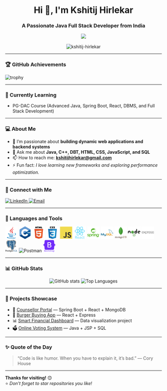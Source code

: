 <h1 align="center">Hi 👋, I'm Kshitij Hirlekar</h1>
<h3 align="center">A Passionate Java Full Stack Developer from India</h3>

<p align="center">
  <a href="https://github.com/Sumitdhamane">
    <img src="https://readme-typing-svg.herokuapp.com?font=Fira+Code&size=24&color=00CFFF&center=true&vCenter=true&width=600&lines=Full+Stack+Developer;MERN+Stack+Dev;Open+Source+Contributor;Lifelong+Learner"/>
  </a>
</p>

<p align="center">
  <img src="https://komarev.com/ghpvc/?username=kshitij-hirlekar&label=Profile%20views&color=0e75b6&style=flat" alt="kshitij-hirlekar" />
</p>

---

### 🏆 GitHub Achievements
![trophy](https://github-profile-trophy.vercel.app/?username=kshitij-hirlekar&theme=dracula&margin-w=15&margin-h=15)

---

### 🌱 Currently Learning
- PG-DAC Course (Advanced Java, Spring Boot, React, DBMS, and Full Stack Development)

---

### 💻 About Me
- 🔭 I’m passionate about **building dynamic web applications and backend systems**
- 💬 Ask me about **Java, C++, DBT, HTML, CSS, JavaScript, and SQL**
- 📫 How to reach me: **kshitijhirlekar@gmail.com**
- ⚡ Fun fact: *I love learning new frameworks and exploring performance optimization.*

---

### 🤝 Connect with Me
<p align="left">
  <a href="https://www.linkedin.com/in/kshitij-hirlekar" target="_blank">
    <img src="https://img.shields.io/badge/LinkedIn-Kshitij%20Hirlekar-blue?style=for-the-badge&logo=linkedin" alt="LinkedIn" />
  </a>
  <a href="mailto:kshitijhirlekar@gmail.com">
    <img src="https://img.shields.io/badge/Email-Contact%20Me-red?style=for-the-badge&logo=gmail" alt="Email" />
  </a>
</p>

---

### 🧰 Languages and Tools

<p align="left">
  <img src="https://raw.githubusercontent.com/devicons/devicon/master/icons/java/java-original.svg" alt="Java" width="40" height="40"/> 
  <img src="https://raw.githubusercontent.com/devicons/devicon/master/icons/cplusplus/cplusplus-original.svg" alt="C++" width="40" height="40"/>
  <img src="https://raw.githubusercontent.com/devicons/devicon/master/icons/html5/html5-original-wordmark.svg" alt="HTML5" width="40" height="40"/> 
  <img src="https://raw.githubusercontent.com/devicons/devicon/master/icons/css3/css3-original-wordmark.svg" alt="CSS3" width="40" height="40"/> 
  <img src="https://raw.githubusercontent.com/devicons/devicon/master/icons/javascript/javascript-original.svg" alt="JavaScript" width="40" height="40"/> 
  <img src="https://raw.githubusercontent.com/devicons/devicon/master/icons/react/react-original-wordmark.svg" alt="React" width="40" height="40"/> 
  <img src="https://raw.githubusercontent.com/devicons/devicon/master/icons/spring/spring-original-wordmark.svg" alt="Spring" width="40" height="40"/> 
  <img src="https://raw.githubusercontent.com/devicons/devicon/master/icons/mysql/mysql-original-wordmark.svg" alt="MySQL" width="40" height="40"/> 
  <img src="https://raw.githubusercontent.com/devicons/devicon/master/icons/mongodb/mongodb-original-wordmark.svg" alt="MongoDB" width="40" height="40"/> 
  <img src="https://raw.githubusercontent.com/devicons/devicon/master/icons/nodejs/nodejs-original-wordmark.svg" alt="Node.js" width="40" height="40"/> 
  <img src="https://raw.githubusercontent.com/devicons/devicon/master/icons/express/express-original-wordmark.svg" alt="Express" width="40" height="40"/> 
  <img src="https://raw.githubusercontent.com/devicons/devicon/master/icons/postgresql/postgresql-original-wordmark.svg" alt="PostgreSQL" width="40" height="40"/>
  <img src="https://www.vectorlogo.zone/logos/getpostman/getpostman-icon.svg" alt="Postman" width="40" height="40"/> 
  <img src="https://raw.githubusercontent.com/devicons/devicon/master/icons/bootstrap/bootstrap-plain-wordmark.svg" alt="Bootstrap" width="40" height="40"/> 
</p>

---

### 📊 GitHub Stats

<p align="center">
  <img src="https://github-readme-stats.vercel.app/api?username=kshitij-hirlekar&show_icons=true&theme=tokyonight" alt="GitHub stats" height="165"/>
  <img src="https://github-readme-stats.vercel.app/api/top-langs/?username=kshitij-hirlekar&layout=compact&theme=tokyonight" alt="Top Languages" height="165"/>
</p>

---

### 🚀 Projects Showcase
- 💼 [Counsellor Portal](#) — Spring Boot + React + MongoDB  
- 🍔 [Burger Buying App](#) — React + Express  
- 📊 [Smart Financial Dashboard](#) — Data visualization project  
- 🗳️ [Online Voting System](#) — Java + JSP + SQL  

---

### ✨ Quote of the Day
> “Code is like humor. When you have to explain it, it’s bad.” — Cory House

---

**Thanks for visiting!** 😊  
⭐️ *Don’t forget to star repositories you like!*
